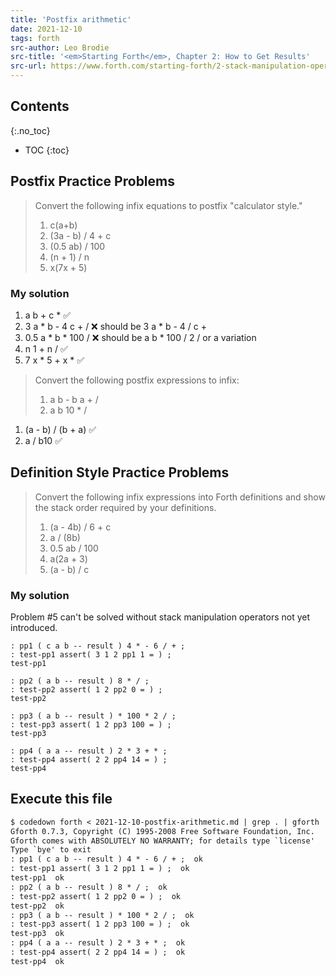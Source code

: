 ```yaml
---
title: 'Postfix arithmetic'
date: 2021-12-10
tags: forth
src-author: Leo Brodie
src-title: '<em>Starting Forth</em>, Chapter 2: How to Get Results'
src-url: https://www.forth.com/starting-forth/2-stack-manipulation-operators-arithmetic/
---
```


## Contents
{:.no_toc}

* TOC
{:toc}

## Postfix Practice Problems

> Convert the following infix equations to postfix "calculator style."
> 1. c(a+b)
> 2. (3a - b) / 4 + c
> 3. (0.5 ab) / 100
> 4. (n + 1) / n
> 5. x(7x + 5)

### My solution

1. a b + c * ✅
2. 3 a * b - 4 c + / ❌ should be 3 a * b - 4 / c +
3. 0.5 a * b * 100 / ❌ should be a b * 100 / 2 / or a variation
4. n 1 + n / ✅
5. 7 x * 5 + x * ✅

> Convert the following postfix expressions to infix:
> 1. a b - b a + /
> 2. a b 10 * /

1. (a - b) / (b + a) ✅
2. a / b10 ✅

## Definition Style Practice Problems

> Convert the following infix expressions into Forth definitions and show 
> the stack order required by your definitions.
> 1. (a - 4b) / 6 + c
> 2. a / (8b)
> 3. 0.5 ab / 100
> 4. a(2a + 3)
> 5. (a - b) / c

### My solution

Problem #5 can't be solved without stack manipulation operators not
yet introduced.

```forth
: pp1 ( c a b -- result ) 4 * - 6 / + ;
: test-pp1 assert( 3 1 2 pp1 1 = ) ;
test-pp1

: pp2 ( a b -- result ) 8 * / ;
: test-pp2 assert( 1 2 pp2 0 = ) ;
test-pp2

: pp3 ( a b -- result ) * 100 * 2 / ;
: test-pp3 assert( 1 2 pp3 100 = ) ;
test-pp3

: pp4 ( a a -- result ) 2 * 3 + * ;
: test-pp4 assert( 2 2 pp4 14 = ) ;
test-pp4
```

## Execute this file

```txt
$ codedown forth < 2021-12-10-postfix-arithmetic.md | grep . | gforth
Gforth 0.7.3, Copyright (C) 1995-2008 Free Software Foundation, Inc.
Gforth comes with ABSOLUTELY NO WARRANTY; for details type `license'
Type `bye' to exit
: pp1 ( c a b -- result ) 4 * - 6 / + ;  ok
: test-pp1 assert( 3 1 2 pp1 1 = ) ;  ok
test-pp1  ok
: pp2 ( a b -- result ) 8 * / ;  ok
: test-pp2 assert( 1 2 pp2 0 = ) ;  ok
test-pp2  ok
: pp3 ( a b -- result ) * 100 * 2 / ;  ok
: test-pp3 assert( 1 2 pp3 100 = ) ;  ok
test-pp3  ok
: pp4 ( a a -- result ) 2 * 3 + * ;  ok
: test-pp4 assert( 2 2 pp4 14 = ) ;  ok
test-pp4  ok
```